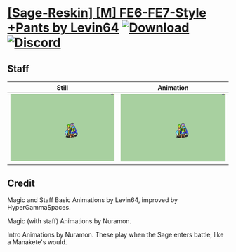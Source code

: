 # [\[Sage-Reskin\] \[M\] FE6-FE7-Style +Pants by Levin64](./) [![Download](https://img.shields.io/badge/Download--red?style=social&logo=github)](https://minhaskamal.github.io/DownGit/#/home?url=https://github.com/Klokinator/FE-Repo/tree/main/Battle%20Animations%2FMagi%20-%20Nature-Type%2F%5BSage-Reskin%5D%20%5BM%5D%20FE6-FE7-Style%20%2BPants%20by%20Levin64%2F7.%20Staff) [![Discord](https://img.shields.io/badge/Discord--blue?style=social&logo=discord)](https://discord.gg/C7VNGnyTPA)

## Staff

| Still | Animation |
| :---: | :-------: |
| ![Staff still](./Staff_000.png) | ![Staff](./Staff.gif) |

## Credit

Magic and Staff Basic Animations by Levin64, improved by HyperGammaSpaces.

Magic (with staff) Animations by Nuramon.

Intro Animations by Nuramon. These play when the Sage enters battle, like a Manakete's would.
